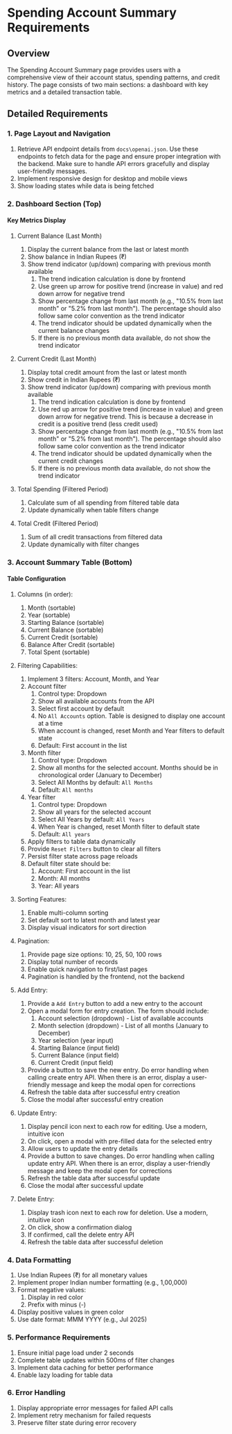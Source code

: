 # Spending Account Summary Requirements

## Overview

The Spending Account Summary page provides users with a comprehensive view of their account status, spending patterns, and credit history. The page consists of two main sections: a dashboard with key metrics and a detailed transaction table.

## Detailed Requirements

### 1. Page Layout and Navigation

1. Retrieve API endpoint details from `docs\openai.json`. Use these endpoints to fetch data for the page and ensure proper integration with the backend. Make sure to handle API errors gracefully and display user-friendly messages.
2. Implement responsive design for desktop and mobile views
3. Show loading states while data is being fetched

### 2. Dashboard Section (Top)

#### Key Metrics Display

1. Current Balance (Last Month)
   1. Display the current balance from the last or latest month
   2. Show balance in Indian Rupees (₹)
   3. Show trend indicator (up/down) comparing with previous month available
      1. The trend indication calculation is done by frontend
      2. Use green up arrow for positive trend (increase in value) and red down arrow for negative trend
      3. Show percentage change from last month (e.g., "10.5% from last month" or "5.2% from last month"). The percentage should also follow same color convention as the trend indicator
      4. The trend indicator should be updated dynamically when the current balance changes
      5. If there is no previous month data available, do not show the trend indicator

2. Current Credit (Last Month)
   1. Display total credit amount from the last or latest month
   2. Show credit in Indian Rupees (₹)
   3. Show trend indicator (up/down) comparing with previous month available
      1. The trend indication calculation is done by frontend
      2. Use red up arrow for positive trend (increase in value) and green down arrow for negative trend. This is because a decrease in credit is a positive trend (less credit used)
      3. Show percentage change from last month (e.g., "10.5% from last month" or "5.2% from last month"). The percentage should also follow same color convention as the trend indicator
      4. The trend indicator should be updated dynamically when the current credit changes
      5. If there is no previous month data available, do not show the trend indicator

3. Total Spending (Filtered Period)
   1. Calculate sum of all spending from filtered table data
   2. Update dynamically when table filters change

4. Total Credit (Filtered Period)
   1. Sum of all credit transactions from filtered data
   2. Update dynamically with filter changes

### 3. Account Summary Table (Bottom)

#### Table Configuration

1. Columns (in order):
   1. Month (sortable)
   2. Year (sortable)
   3. Starting Balance (sortable)
   4. Current Balance (sortable)
   5. Current Credit (sortable)
   6. Balance After Credit (sortable)
   7. Total Spent (sortable)

2. Filtering Capabilities:
   1. Implement 3 filters: Account, Month, and Year
   2. Account filter
      1. Control type: Dropdown
      2. Show all available accounts from the API
      3. Select first account by default
      4. No `All Accounts` option. Table is designed to display one account at a time
      5. When account is changed, reset Month and Year filters to default state
      6. Default: First account in the list
   3. Month filter
      1. Control type: Dropdown
      2. Show all months for the selected account. Months should be in chronological order (January to December)
      3. Select All Months by default: `All Months`
      4. Default: `All months`
   4. Year filter
      1. Control type: Dropdown
      2. Show all years for the selected account
      3. Select All Years by default: `All Years`
      4. When Year is changed, reset Month filter to default state
      5. Default: `All years`
   5. Apply filters to table data dynamically
   6. Provide `Reset Filters` button to clear all filters
   7. Persist filter state across page reloads
   8. Default filter state should be:
      1. Account: First account in the list
      2. Month: All months
      3. Year: All years

3. Sorting Features:
   1. Enable multi-column sorting
   2. Set default sort to latest month and latest year
   3. Display visual indicators for sort direction

4. Pagination:
   1. Provide page size options: 10, 25, 50, 100 rows
   2. Display total number of records
   3. Enable quick navigation to first/last pages
   4. Pagination is handled by the frontend, not the backend

5. Add Entry:
   1. Provide a `Add Entry` button to add a new entry to the account
   2. Open a modal form for entry creation. The form should include:
      1. Account selection (dropdown) - List of available accounts
      2. Month selection (dropdown) - List of all months (January to December)
      3. Year selection (year input)
      4. Starting Balance (input field)
      5. Current Balance (input field)
      6. Current Credit (input field)
   3. Provide a button to save the new entry. Do error handling when calling create entry API. When there is an error, display a user-friendly message and keep the modal open for corrections
   4. Refresh the table data after successful entry creation
   5. Close the modal after successful entry creation

6. Update Entry:
   1. Display pencil icon next to each row for editing. Use a modern, intuitive icon
   2. On click, open a modal with pre-filled data for the selected entry
   3. Allow users to update the entry details
   4. Provide a button to save changes. Do error handling when calling update entry API. When there is an error, display a user-friendly message and keep the modal open for corrections
   5. Refresh the table data after successful update
   6. Close the modal after successful update

7. Delete Entry:
   1. Display trash icon next to each row for deletion. Use a modern, intuitive icon
   2. On click, show a confirmation dialog
   3. If confirmed, call the delete entry API
   4. Refresh the table data after successful deletion

### 4. Data Formatting

1. Use Indian Rupees (₹) for all monetary values
2. Implement proper Indian number formatting (e.g., 1,00,000)
3. Format negative values:
   1. Display in red color
   2. Prefix with minus (-)
4. Display positive values in green color
5. Use date format: MMM YYYY (e.g., Jul 2025)

### 5. Performance Requirements

1. Ensure initial page load under 2 seconds
2. Complete table updates within 500ms of filter changes
3. Implement data caching for better performance
4. Enable lazy loading for table data

### 6. Error Handling

1. Display appropriate error messages for failed API calls
2. Implement retry mechanism for failed requests
3. Preserve filter state during error recovery

